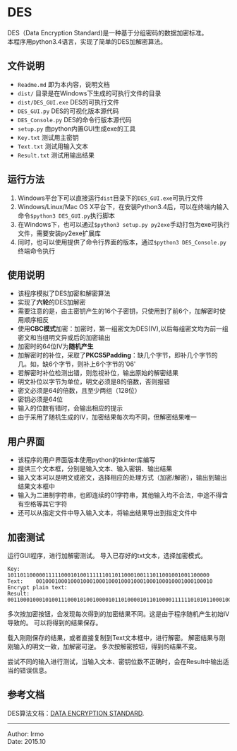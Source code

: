 # DES
DES（Data Encryption Standard)是一种基于分组密码的数据加密标准。  
本程序用python3.4语言，实现了简单的DES加解密算法。

## 文件说明

- `Readme.md` 即为本内容，说明文档
- `dist/` 目录是在Windows下生成的可执行文件的目录
- `dist/DES_GUI.exe` DES的可执行文件
- `DES_GUI.py` DES的可视化版本源代码
- `DES_Console.py` DES的命令行版本源代码
- `setup.py` 由python内置GUI生成exe的工具
- `Key.txt` 测试用主密钥
- `Text.txt` 测试用输入文本
- `Result.txt` 测试用输出结果

## 运行方法

1. Windows平台下可以直接运行`dist`目录下的`DES_GUI.exe`可执行文件
2. Windows/Linux/Mac OS X平台下，在安装Python3.4后，可以在终端内输入命令`$python3 DES_GUI.py`执行脚本
3. 在Windows下，也可以通过`$python3 setup.py py2exe`手动打包为exe可执行文件，需要安装py2exe扩展库
4. 同时，也可以使用提供了命令行界面的版本，通过`$python3 DES_Console.py`终端命令执行

## 使用说明

- 该程序模拟了DES加密和解密算法
- 实现了**六轮**的DES加解密
- 需要注意的是，由主密钥产生的16个子密钥，只使用到了前6个，加解密时使用顺序相反
- 使用**CBC模式**加密：加密时，第一组密文为DES(IV),以后每组密文均为前一组密文和当组明文异或后的加密输出
- 加密时的64位IV为**随机产生**
- 加解密时的补位，采取了**PKCS5Padding**：缺几个字节，即补几个字节的几。如，缺6个字节，则补上6个字节的'06'
- 若解密时补位检测出错，则忽视补位，输出原始的解密结果
- 明文补位以字节为单位，明文必须是8的倍数，否则报错
- 密文必须是64的倍数，且至少两组（128位）
- 密钥必须是64位
- 输入的位数有错时，会输出相应的提示
- 由于采用了随机生成的IV，加密结果每次均不同，但解密结果唯一

## 用户界面

- 该程序的用户界面版本使用python的tkinter库编写
- 提供三个文本框，分别是输入文本、输入密钥、输出结果
- 输入文本可以是明文或密文，选择相应的处理方式（加密/解密），输出到输出结果文本框中
- 输入为二进制字符串，也即连续的01字符串，其他输入均不合法，中途不得含有空格等其它字符
- 还可以从指定文件中导入输入文本，将输出结果导出到指定文件中

## 加密测试

运行GUI程序，进行加解密测试。
导入已存好的txt文本，选择加密模式。

```
Key:     1011011000001111100010100111111011011000100111011001001001100000
Text:    00100010001000100010001000100010001000100010001000100010
Encrypt plain text:
Result:  00110001000101001110001010010000101101000010110100001111110101011000100010110100001010110111100011001100110100110011110001001010
```
多次按加密按钮，会发现每次得到的加密结果不同。这是由于程序随机产生初始IV导致的。
可以将得到的结果保存。

载入刚刚保存的结果，或者直接复制到Text文本框中，进行解密。
解密结果与刚刚输入的明文一致，加解密可逆。
多次按解密按钮，得到的结果不变。

尝试不同的输入进行测试，当输入文本、密钥位数不正确时，会在Result中输出适当的错误信息。

## 参考文档
DES算法文档：[DATA ENCRYPTION STANDARD](http://csrc.nist.gov/publications/fips/fips46-3/fips46-3.pdf).

---
Author: Irmo  
Date: 2015.10
